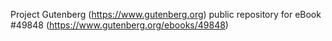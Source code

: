 Project Gutenberg (https://www.gutenberg.org) public repository for
eBook #49848 (https://www.gutenberg.org/ebooks/49848)
